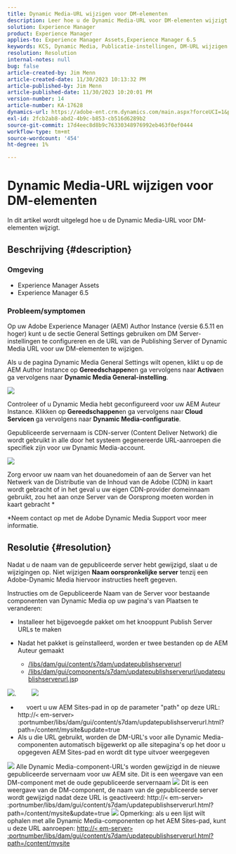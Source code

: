 ```yaml
---
title: Dynamic Media-URL wijzigen voor DM-elementen
description: Leer hoe u de Dynamic Media-URL voor DM-elementen wijzigt.
solution: Experience Manager
product: Experience Manager
applies-to: Experience Manager Assets,Experience Manager 6.5
keywords: KCS, Dynamic Media, Publicatie-instellingen, DM-URL wijzigen
resolution: Resolution
internal-notes: null
bug: false
article-created-by: Jim Menn
article-created-date: 11/30/2023 10:13:32 PM
article-published-by: Jim Menn
article-published-date: 11/30/2023 10:20:01 PM
version-number: 14
article-number: KA-17628
dynamics-url: https://adobe-ent.crm.dynamics.com/main.aspx?forceUCI=1&pagetype=entityrecord&etn=knowledgearticle&id=0ec551ae-cd8f-ee11-8179-6045bd006268
exl-id: 2fcb2ab8-abd2-4b9c-b853-cb516d6289b2
source-git-commit: 17d4eec8d8b9c76330348976992eb463f0ef0444
workflow-type: tm+mt
source-wordcount: '454'
ht-degree: 1%

---
```


# Dynamic Media-URL wijzigen voor DM-elementen


In dit artikel wordt uitgelegd hoe u de Dynamic Media-URL voor DM-elementen wijzigt.

## Beschrijving {#description}


### Omgeving

- Experience Manager Assets
- Experience Manager 6.5



### Probleem/symptomen


Op uw Adobe Experience Manager (AEM) Author Instance (versie 6.5.11 en hoger) kunt u de sectie General Settings gebruiken om DM Server-instellingen te configureren en de URL van de Publishing Server of Dynamic Media URL voor uw DM-elementen te wijzigen.

Als u de pagina Dynamic Media General Settings wilt openen, klikt u op de AEM Author Instance op <b>Gereedschappen</b>en ga vervolgens naar <b>Activa</b>en ga vervolgens naar <b>Dynamic Media General-instelling</b>.

![](assets/___12c551ae-cd8f-ee11-8179-6045bd006268___.png)

Controleer of u Dynamic Media hebt geconfigureerd voor uw AEM Auteur Instance. Klikken op <b>Gereedschappen</b>en ga vervolgens naar<b> Cloud Servicen</b> ga vervolgens naar <b>Dynamic Media-configuratie</b>.

Gepubliceerde servernaam is CDN-server (Content Deliver Network) die wordt gebruikt in alle door het systeem gegenereerde URL-aanroepen die specifiek zijn voor uw Dynamic Media-account.

![](assets/___16c551ae-cd8f-ee11-8179-6045bd006268___.png)

Zorg ervoor uw naam van het douanedomein of aan de Server van het Netwerk van de Distributie van de Inhoud van de Adobe (CDN) in kaart wordt gebracht of in het geval u uw eigen CDN-provider domeinnaam gebruikt, zou het aan onze Server van de Oorsprong moeten worden in kaart gebracht \*

\*Neem contact op met de Adobe Dynamic Media Support voor meer informatie.


## Resolutie {#resolution}


Nadat u de naam van de gepubliceerde server hebt gewijzigd, slaat u de wijzigingen op. Niet wijzigen <b>Naam oorspronkelijke server</b> tenzij een Adobe-Dynamic Media hiervoor instructies heeft gegeven.

Instructies om de Gepubliceerde Naam van de Server voor bestaande componenten van Dynamic Media op uw pagina&#39;s van Plaatsen te veranderen:

- Installeer het bijgevoegde pakket om het knooppunt Publish Server URLs te maken
- Nadat het pakket is geïnstalleerd, worden er twee bestanden op de AEM Auteur gemaakt

   - [/libs/dam/gui/content/s7dam/updatepublishserverurl](http://vgaur-wx-1:4502/crx/de/index.jsp#/crx.default/jcr%3aroot/libs/dam/gui/content/s7dam/updatepublishserverurl "Pad weergeven in CRXDE Lite")
   - [/libs/dam/gui/components/s7dam/updatepublishserverurl/updatepublishserverurl.js](http://vgaur-wx-1:4502/crx/de/index.jsp#/crx.default/jcr%3aroot/libs/dam/gui/components/s7dam/updatepublishserverurl/updatepublishserverurl.jsp "Pad weergeven in CRXDE Lite")p


![](assets/d326656d-3f49-ec11-8c62-000d3a5cbc3f.png).         ![](assets/20fc6673-3f49-ec11-8c62-000d3a5cbc3f.png)

- &#x200B; &#x200B; &#x200B; &#x200B; &#x200B; voert u uw AEM Sites-pad in op de parameter &quot;path&quot; op deze URL: http://`<` em-server`>` :portnumber/libs/dam/gui/content/s7dam/updatepublishserverurl.html?path=/content/mysite&amp;update=true &#x200B; &#x200B; &#x200B; &#x200B; &#x200B; &#x200B; &#x200B;
- Als u die URL gebruikt, worden de DM-URL&#39;s voor alle Dynamic Media-componenten automatisch bijgewerkt op alle sitepagina&#39;s op het door u opgegeven AEM Sites-pad en wordt dit type uitvoer weergegeven


![](assets/12ef597f-3f49-ec11-8c62-000d3a5cbc3f.png)
Alle Dynamic Media-component-URL&#39;s worden gewijzigd in de nieuwe gepubliceerde servernaam voor uw AEM site.
Dit is een weergave van een DM-component met de oude gepubliceerde servernaam
![](assets/59f64ca5-4049-ec11-8c62-000d3a5cbc3f.png)
Dit is een weergave van de DM-component, de naam van de gepubliceerde server wordt gewijzigd nadat deze URL is geactiveerd: http://`<` em-server`>` :portnumber/libs/dam/gui/content/s7dam/updatepublishserverurl.html?path=/content/mysite&amp;update=true
![](assets/7a7449b1-4049-ec11-8c62-000d3a5cbc3f.png)
Opmerking: als u een lijst wilt ophalen met alle Dynamic Media-componenten op het AEM Sites-pad, kunt u deze URL aanroepen: <u style="text-decoration:underline">http://`<` em-server`>` :portnumber/libs/dam/gui/content/s7dam/updatepublishserverurl.html?path=/content/mysite</u>

&#x200B; &#x200B; &#x200B; &#x200B; &#x200B; &#x200B;
